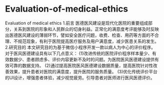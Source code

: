 # Evaluation-of-medical-ethics
Evaluation of medical ethics
1.前言
医德医风建设是现代化医院的重要组成部分，关系到医院的形象和人民群众的切身利益。正常化的满意度考评能够及时反映出医德医风建设的薄弱环节，譬如安全医疗问题，收费、检查、用药等方面的不合理、不规范现象，有利于医院提高医疗服务及用户满意度，减少医患关系的发生。
2.研究目的
本文研究目的为基于微信小程序开发一款以病人为中心的评价程序。对于医风医德建设具有以下几点意义：
(1)改进传统的医院评价程序样本量少、有效数据少、患者顾虑多、评价内容更新不及时的问题。为医院医风医德建设提供有效可靠的数据支持。
(2)通过提高医院医风医德建设数据质量，提高医院针对性改善效果，提升患者对医院的满意度，提升医院的服务质量。
(3)优化传统评价平台的UI设计，增强患者体验，减少视觉疲劳。引导患者对医师进行医风医德评价。

